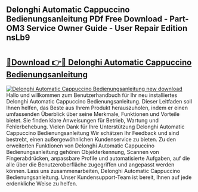 ## Delonghi Automatic Cappuccino Bedienungsanleitung PDf Free Download - Part-OM3 Service Owner Guide - User Repair Edition nsLb9

# <h2><a href="http://df20z8g.blite.top/?on=Delonghi+Automatic+Cappuccino+Bedienungsanleitung">🔗Download 👉🔴 Delonghi Automatic Cappuccino Bedienungsanleitung</a></h2>

[![Delonghi Automatic Cappuccino Bedienungsanleitung new download](https://i.imgur.com/lujVjoI.png)](http://df20z8g.blite.top/?on=Delonghi+Automatic+Cappuccino+Bedienungsanleitung)
Hallo und willkommen zum Benutzerhandbuch für Ihr neu installiertes Delonghi Automatic Cappuccino Bedienungsanleitung. Dieser Leitfaden soll Ihnen helfen, das Beste aus Ihrem Produkt herauszuholen, indem er einen umfassenden Überblick über seine Merkmale, Funktionen und Vorteile bietet. Sie finden klare Anweisungen für Betrieb, Wartung und Fehlerbehebung. Vielen Dank für Ihre Unterstützung Delonghi Automatic Cappuccino Bedienungsanleitung Wir schätzen Ihr Feedback und sind bestrebt, einen außergewöhnlichen Kundenservice zu bieten. Zu den erweiterten Funktionen von Delonghi Automatic Cappuccino Bedienungsanleitung gehören Objekterkennung, Scannen von Fingerabdrücken, anpassbare Profile und automatisierte Aufgaben, auf die alle über die Benutzeroberfläche zugegriffen und angepasst werden können. Lass uns zusammenarbeiten, Delonghi Automatic Cappuccino Bedienungsanleitung. Unser Kundensupport-Team ist bereit, Ihnen auf jede erdenkliche Weise zu helfen.
